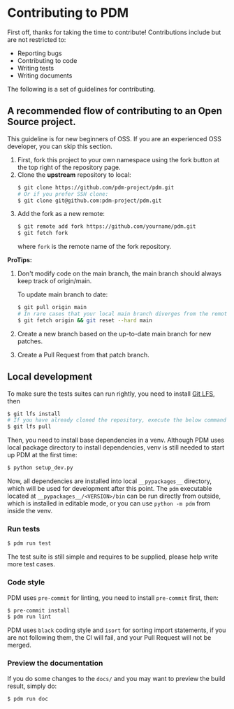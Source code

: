 # Contributing to PDM

First off, thanks for taking the time to contribute! Contributions include but are not restricted to:

- Reporting bugs
- Contributing to code
- Writing tests
- Writing documents

The following is a set of guidelines for contributing.

## A recommended flow of contributing to an Open Source project.

This guideline is for new beginners of OSS. If you are an experienced OSS developer, you can skip
this section.

1. First, fork this project to your own namespace using the fork button at the top right of the repository page.
2. Clone the **upstream** repository to local:
   ```bash
   $ git clone https://github.com/pdm-project/pdm.git
   # Or if you prefer SSH clone:
   $ git clone git@github.com:pdm-project/pdm.git
   ```
3. Add the fork as a new remote:
   ```bash
   $ git remote add fork https://github.com/yourname/pdm.git
   $ git fetch fork
   ```
   where `fork` is the remote name of the fork repository.

**ProTips:**
1. Don't modify code on the main branch, the main branch should always keep track of origin/main.

   To update main branch to date:
   ```bash
   $ git pull origin main
   # In rare cases that your local main branch diverges from the remote main:
   $ git fetch origin && git reset --hard main
   ```
2. Create a new branch based on the up-to-date main branch for new patches.
3. Create a Pull Request from that patch branch.

## Local development

To make sure the tests suites can run rightly, you need to install [Git LFS](https://git-lfs.github.com/), then
```bash
$ git lfs install
# If you have already cloned the repository, execute the below command as well.
$ git lfs pull
```

Then, you need to install base dependencies in a venv. Although PDM uses local package directory to install
dependencies, venv is still needed to start up PDM at the first time:

```bash
$ python setup_dev.py
```

Now, all dependencies are installed into local `__pypackages__` directory, which will be used for development
after this point. The `pdm` executable located at `__pypackages__/<VERSION>/bin` can be run directly from outside,
which is installed in editable mode, or you can use `python -m pdm` from inside the venv.

### Run tests

```bash
$ pdm run test
```

The test suite is still simple and requires to be supplied, please help write more test cases.

### Code style

PDM uses `pre-commit` for linting, you need to install `pre-commit` first, then:

```bash
$ pre-commit install
$ pdm run lint
```

PDM uses `black` coding style and `isort` for sorting import statements, if you are not following them,
the CI will fail, and your Pull Request will not be merged.


### Preview the documentation

If you do some changes to the `docs/` and you may want to preview the build result, simply do:

```bash
$ pdm run doc
```
